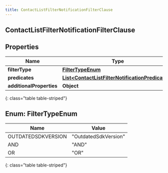 ```yaml
---
title: ContactListFilterNotificationFilterClause
---
```

## ContactListFilterNotificationFilterClause


## Properties

| Name | Type | Description | Notes |
| ------------ | ------------- | ------------- | ------------- |
| **filterType** | [**FilterTypeEnum**](#FilterTypeEnum) |  |  [optional] |
| **predicates** | [**List&lt;ContactListFilterNotificationPredicates&gt;**](ContactListFilterNotificationPredicates.html) |  |  [optional] |
| **additionalProperties** | **Object** |  |  [optional] |
{: class="table table-striped"}


<a name="FilterTypeEnum"></a>

## Enum: FilterTypeEnum

| Name | Value |
| ---- | ----- |
| OUTDATEDSDKVERSION | &quot;OutdatedSdkVersion&quot; |
| AND | &quot;AND&quot; |
| OR | &quot;OR&quot; |
{: class="table table-striped"}




